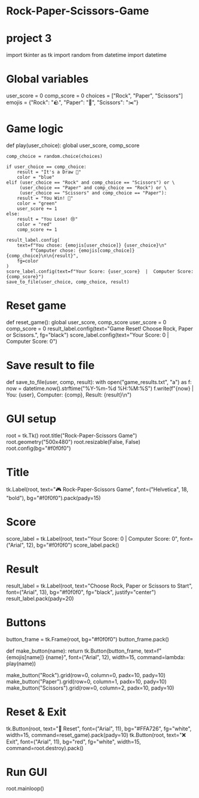 # Rock-Paper-Scissors-Game
# project 3
import tkinter as tk
import random
from datetime import datetime

# Global variables
user_score = 0
comp_score = 0
choices = ["Rock", "Paper", "Scissors"]
emojis = {"Rock": "🪨", "Paper": "📄", "Scissors": "✂️"}

# Game logic
def play(user_choice):
    global user_score, comp_score

    comp_choice = random.choice(choices)

    if user_choice == comp_choice:
        result = "It's a Draw 🤝"
        color = "blue"
    elif (user_choice == "Rock" and comp_choice == "Scissors") or \
         (user_choice == "Paper" and comp_choice == "Rock") or \
         (user_choice == "Scissors" and comp_choice == "Paper"):
        result = "You Win! 🎉"
        color = "green"
        user_score += 1
    else:
        result = "You Lose! 😢"
        color = "red"
        comp_score += 1

    result_label.config(
        text=f"You chose: {emojis[user_choice]} {user_choice}\n"
             f"Computer chose: {emojis[comp_choice]} {comp_choice}\n\n{result}",
        fg=color
    )
    score_label.config(text=f"Your Score: {user_score}  |  Computer Score: {comp_score}")
    save_to_file(user_choice, comp_choice, result)

# Reset game
def reset_game():
    global user_score, comp_score
    user_score = 0
    comp_score = 0
    result_label.config(text="Game Reset! Choose Rock, Paper or Scissors.", fg="black")
    score_label.config(text="Your Score: 0  |  Computer Score: 0")

# Save result to file
def save_to_file(user, comp, result):
    with open("game_results.txt", "a") as f:
        now = datetime.now().strftime("%Y-%m-%d %H:%M:%S")
        f.write(f"{now} | You: {user}, Computer: {comp}, Result: {result}\n")

# GUI setup
root = tk.Tk()
root.title("Rock-Paper-Scissors Game")
root.geometry("500x480")
root.resizable(False, False)
root.config(bg="#f0f0f0")

# Title
tk.Label(root, text="🎮 Rock-Paper-Scissors Game", font=("Helvetica", 18, "bold"), bg="#f0f0f0").pack(pady=15)

# Score
score_label = tk.Label(root, text="Your Score: 0  |  Computer Score: 0", font=("Arial", 12), bg="#f0f0f0")
score_label.pack()

# Result
result_label = tk.Label(root, text="Choose Rock, Paper or Scissors to Start", font=("Arial", 13), bg="#f0f0f0", fg="black", justify="center")
result_label.pack(pady=20)

# Buttons
button_frame = tk.Frame(root, bg="#f0f0f0")
button_frame.pack()

def make_button(name):
    return tk.Button(button_frame, text=f"{emojis[name]} {name}", font=("Arial", 12), width=15, command=lambda: play(name))

make_button("Rock").grid(row=0, column=0, padx=10, pady=10)
make_button("Paper").grid(row=0, column=1, padx=10, pady=10)
make_button("Scissors").grid(row=0, column=2, padx=10, pady=10)

# Reset & Exit
tk.Button(root, text="🔁 Reset", font=("Arial", 11), bg="#FFA726", fg="white", width=15, command=reset_game).pack(pady=10)
tk.Button(root, text="❌ Exit", font=("Arial", 11), bg="red", fg="white", width=15, command=root.destroy).pack()

# Run GUI
root.mainloop()

